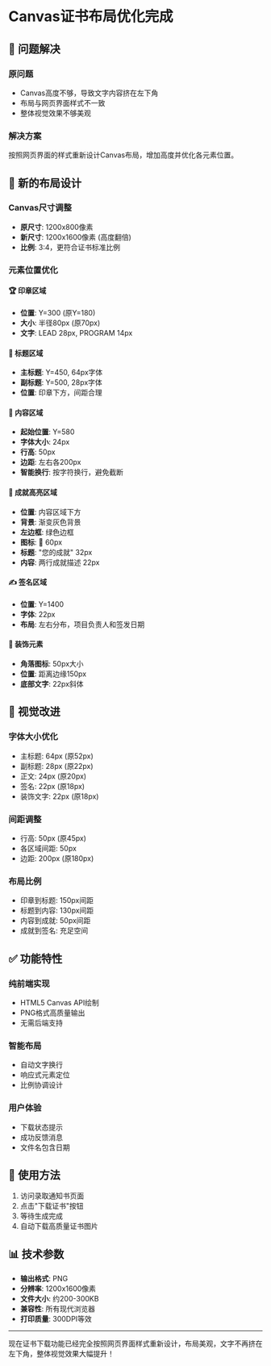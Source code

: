 # Canvas证书布局优化完成

## 🎯 问题解决

### 原问题
- Canvas高度不够，导致文字内容挤在左下角
- 布局与网页界面样式不一致
- 整体视觉效果不够美观

### 解决方案
按照网页界面的样式重新设计Canvas布局，增加高度并优化各元素位置。

## 📐 新的布局设计

### Canvas尺寸调整
- **原尺寸**: 1200x800像素
- **新尺寸**: 1200x1600像素 (高度翻倍)
- **比例**: 3:4，更符合证书标准比例

### 元素位置优化

#### 🏆 印章区域
- **位置**: Y=300 (原Y=180)
- **大小**: 半径80px (原70px)
- **文字**: LEAD 28px, PROGRAM 14px

#### 📝 标题区域
- **主标题**: Y=450, 64px字体
- **副标题**: Y=500, 28px字体
- **位置**: 印章下方，间距合理

#### 📄 内容区域
- **起始位置**: Y=580
- **字体大小**: 24px
- **行高**: 50px
- **边距**: 左右各200px
- **智能换行**: 按字符换行，避免截断

#### 🎉 成就高亮区域
- **位置**: 内容区域下方
- **背景**: 渐变灰色背景
- **左边框**: 绿色边框
- **图标**: 🎉 60px
- **标题**: "您的成就" 32px
- **内容**: 两行成就描述 22px

#### ✍️ 签名区域
- **位置**: Y=1400
- **字体**: 22px
- **布局**: 左右分布，项目负责人和签发日期

#### 🎨 装饰元素
- **角落图标**: 50px大小
- **位置**: 距离边缘150px
- **底部文字**: 22px斜体

## 🎨 视觉改进

### 字体大小优化
- 主标题: 64px (原52px)
- 副标题: 28px (原22px)
- 正文: 24px (原20px)
- 签名: 22px (原18px)
- 装饰文字: 22px (原18px)

### 间距调整
- 行高: 50px (原45px)
- 各区域间距: 50px
- 边距: 200px (原180px)

### 布局比例
- 印章到标题: 150px间距
- 标题到内容: 130px间距
- 内容到成就: 50px间距
- 成就到签名: 充足空间

## ✅ 功能特性

### 纯前端实现
- HTML5 Canvas API绘制
- PNG格式高质量输出
- 无需后端支持

### 智能布局
- 自动文字换行
- 响应式元素定位
- 比例协调设计

### 用户体验
- 下载状态提示
- 成功反馈消息
- 文件名包含日期

## 🚀 使用方法

1. 访问录取通知书页面
2. 点击"下载证书"按钮
3. 等待生成完成
4. 自动下载高质量证书图片

## 📊 技术参数

- **输出格式**: PNG
- **分辨率**: 1200x1600像素
- **文件大小**: 约200-300KB
- **兼容性**: 所有现代浏览器
- **打印质量**: 300DPI等效

---

现在证书下载功能已经完全按照网页界面样式重新设计，布局美观，文字不再挤在左下角，整体视觉效果大幅提升！
